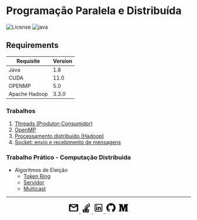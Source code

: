 # Programação Paralela e Distribuída

![License](https://img.shields.io/badge/Code%20License-MIT-blue.svg)
![java](https://img.shields.io/badge/UFSC-Programa%C3%A7%C3%A3o%20Paralela%20e%20Distribu%C3%ADda-blue.svg)

## Requirements
| Requisite      | Version  |
|----------------|----------|
| Java           | 1.8      |
| CUDA           | 11.0     |
| OPENMP         | 5.0      |
| Apache Hadoop  | 3.3.0    |

### Trabalhos
1. [Threads (Produtor-Consumidor)](trabalho01_threads/)
2. [OpenMP](trabalho02_openMP/)
3. [Processamento distribuído (Hadoop)](trabalho03_hadoop/wordcount)
4. [Socket: envio e recebimento de mensagens](trabalho04_socket/)


### Trabalho Prático - Computação Distribuida
- Algoritmos de Eleição
  - [Token Ring](algotimos-eleicao/)
  - [Servidor](algotimos-eleicao/)
  - [Multicast](algotimos-eleicao/)

---

<p  align="center">
	<a href="mailto:brunocampos01@gmail.com" target="_blank"><img src="https://github.com/brunocampos01/brunocampos01/blob/main/images/email.png" width="30">
	</a>
	<a href="https://stackoverflow.com/users/8329698/bruno-campos" target="_blank"><img src="https://github.com/brunocampos01/brunocampos01/blob/main/images/stackoverflow.png" width="30">
	</a>
	<a href="https://www.linkedin.com/in/brunocampos01" target="_blank"><img src="https://github.com/brunocampos01/brunocampos01/blob/main/images/linkedin.png" width="30">
	</a>
	<a href="https://github.com/brunocampos01" target="_blank"><img src="https://github.com/brunocampos01/brunocampos01/blob/main/images/github.png" width="30"></a>
	<a href="https://medium.com/@brunocampos01" target="_blank"><img src="https://github.com/brunocampos01/brunocampos01/blob/main/images/medium.png" width="30">
	</a>
</p>

